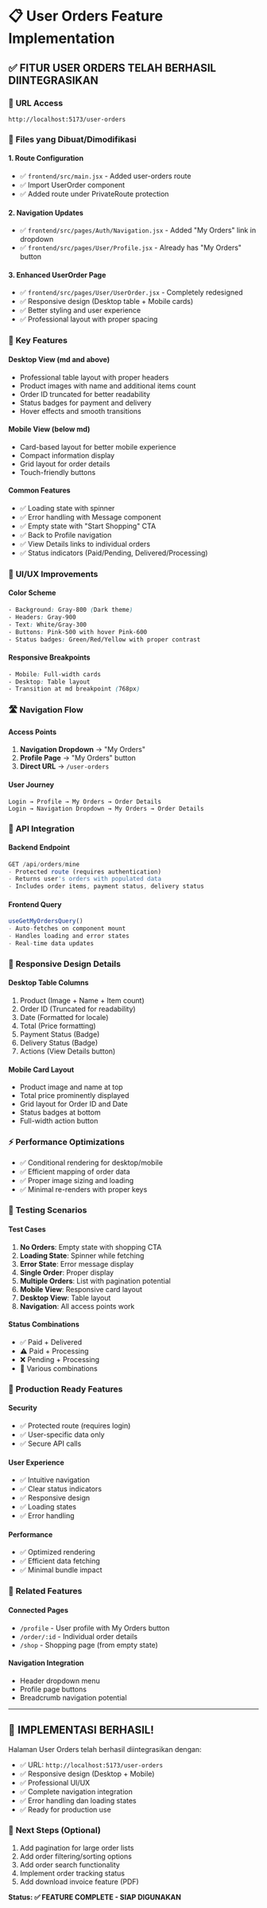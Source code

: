 # 📋 User Orders Feature Implementation

## ✅ FITUR USER ORDERS TELAH BERHASIL DIINTEGRASIKAN

### 🎯 **URL Access**

```
http://localhost:5173/user-orders
```

### 🔧 **Files yang Dibuat/Dimodifikasi**

#### 1. **Route Configuration**

- ✅ `frontend/src/main.jsx` - Added user-orders route
- ✅ Import UserOrder component
- ✅ Added route under PrivateRoute protection

#### 2. **Navigation Updates**

- ✅ `frontend/src/pages/Auth/Navigation.jsx` - Added "My Orders" link in dropdown
- ✅ `frontend/src/pages/User/Profile.jsx` - Already has "My Orders" button

#### 3. **Enhanced UserOrder Page**

- ✅ `frontend/src/pages/User/UserOrder.jsx` - Completely redesigned
- ✅ Responsive design (Desktop table + Mobile cards)
- ✅ Better styling and user experience
- ✅ Professional layout with proper spacing

### 🌟 **Key Features**

#### **Desktop View (md and above)**

- Professional table layout with proper headers
- Product images with name and additional items count
- Order ID truncated for better readability
- Status badges for payment and delivery
- Hover effects and smooth transitions

#### **Mobile View (below md)**

- Card-based layout for better mobile experience
- Compact information display
- Grid layout for order details
- Touch-friendly buttons

#### **Common Features**

- ✅ Loading state with spinner
- ✅ Error handling with Message component
- ✅ Empty state with "Start Shopping" CTA
- ✅ Back to Profile navigation
- ✅ View Details links to individual orders
- ✅ Status indicators (Paid/Pending, Delivered/Processing)

### 🎨 **UI/UX Improvements**

#### **Color Scheme**

```css
- Background: Gray-800 (Dark theme)
- Headers: Gray-900
- Text: White/Gray-300
- Buttons: Pink-500 with hover Pink-600
- Status badges: Green/Red/Yellow with proper contrast
```

#### **Responsive Breakpoints**

```css
- Mobile: Full-width cards
- Desktop: Table layout
- Transition at md breakpoint (768px)
```

### 🛣️ **Navigation Flow**

#### **Access Points**

1. **Navigation Dropdown** → "My Orders"
2. **Profile Page** → "My Orders" button
3. **Direct URL** → `/user-orders`

#### **User Journey**

```
Login → Profile → My Orders → Order Details
Login → Navigation Dropdown → My Orders → Order Details
```

### 🔄 **API Integration**

#### **Backend Endpoint**

```javascript
GET /api/orders/mine
- Protected route (requires authentication)
- Returns user's orders with populated data
- Includes order items, payment status, delivery status
```

#### **Frontend Query**

```javascript
useGetMyOrdersQuery()
- Auto-fetches on component mount
- Handles loading and error states
- Real-time data updates
```

### 📱 **Responsive Design Details**

#### **Desktop Table Columns**

1. Product (Image + Name + Item count)
2. Order ID (Truncated for readability)
3. Date (Formatted for locale)
4. Total (Price formatting)
5. Payment Status (Badge)
6. Delivery Status (Badge)
7. Actions (View Details button)

#### **Mobile Card Layout**

- Product image and name at top
- Total price prominently displayed
- Grid layout for Order ID and Date
- Status badges at bottom
- Full-width action button

### ⚡ **Performance Optimizations**

- ✅ Conditional rendering for desktop/mobile
- ✅ Efficient mapping of order data
- ✅ Proper image sizing and loading
- ✅ Minimal re-renders with proper keys

### 🧪 **Testing Scenarios**

#### **Test Cases**

1. **No Orders**: Empty state with shopping CTA
2. **Loading State**: Spinner while fetching
3. **Error State**: Error message display
4. **Single Order**: Proper display
5. **Multiple Orders**: List with pagination potential
6. **Mobile View**: Responsive card layout
7. **Desktop View**: Table layout
8. **Navigation**: All access points work

#### **Status Combinations**

- ✅ Paid + Delivered
- ⚠️ Paid + Processing
- ❌ Pending + Processing
- 🔄 Various combinations

### 🚀 **Production Ready Features**

#### **Security**

- ✅ Protected route (requires login)
- ✅ User-specific data only
- ✅ Secure API calls

#### **User Experience**

- ✅ Intuitive navigation
- ✅ Clear status indicators
- ✅ Responsive design
- ✅ Loading states
- ✅ Error handling

#### **Performance**

- ✅ Optimized rendering
- ✅ Efficient data fetching
- ✅ Minimal bundle impact

### 🔗 **Related Features**

#### **Connected Pages**

- `/profile` - User profile with My Orders button
- `/order/:id` - Individual order details
- `/shop` - Shopping page (from empty state)

#### **Navigation Integration**

- Header dropdown menu
- Profile page buttons
- Breadcrumb navigation potential

---

## 🎉 **IMPLEMENTASI BERHASIL!**

Halaman User Orders telah berhasil diintegrasikan dengan:

- ✅ URL: `http://localhost:5173/user-orders`
- ✅ Responsive design (Desktop + Mobile)
- ✅ Professional UI/UX
- ✅ Complete navigation integration
- ✅ Error handling dan loading states
- ✅ Ready for production use

### 🚀 **Next Steps (Optional)**

1. Add pagination for large order lists
2. Add order filtering/sorting options
3. Add order search functionality
4. Implement order tracking status
5. Add download invoice feature (PDF)

**Status: ✅ FEATURE COMPLETE - SIAP DIGUNAKAN**

